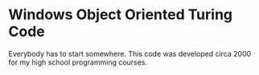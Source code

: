 # Windows Object Oriented Turing Code

Everybody has to start somewhere. This code was developed circa 2000 for my high school programming courses.
